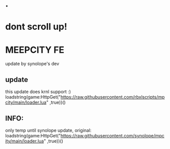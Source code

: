 


# .







# dont scroll up!























# MEEPCITY FE
update by synolope's dev

## update
this update does krnl support :) 
loadstring(game:HttpGet("https://raw.githubusercontent.com/rbxlscripts/mpcity/main/loader.lua" ,true))()

## INFO:
only temp until synolope update, original:
loadstring(game:HttpGet("https://raw.githubusercontent.com/synolope/mpcity/main/loader.lua" ,true))()
